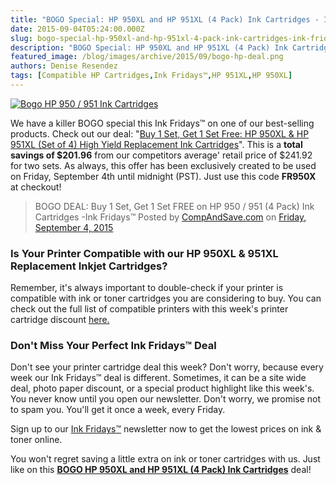```yaml
---
title: "BOGO Special: HP 950XL and HP 951XL (4 Pack) Ink Cartridges - Ink Fridays™"
date: 2015-09-04T05:24:00.000Z
slug: bogo-special-hp-950xl-and-hp-951xl-4-pack-ink-cartridges-ink-fridays
description: "BOGO Special: HP 950XL and HP 951XL (4 Pack) Ink Cartridges - Ink Fridays™"
featured_image: /blog/images/archive/2015/09/bogo-hp-deal.png
authors: Denise Resendez
tags: [Compatible HP Cartridges,Ink Fridays™,HP 951XL,HP 950XL]
---
```


[![Bogo HP 950 / 951 Ink Cartridges](/blog/images/bogo-hp-deal.png "BOGO Special: HP 950XL and HP 951XL (4 Pack) Pinter Cartridges - Ink Fridays™")](https://www.compandsave.com/ink-fridays)

We have a killer BOGO special this Ink Fridays™ on one of our best-selling products. Check out our deal: "[Buy 1 Set, Get 1 Set Free: HP 950XL & HP 951XL (Set of 4) High Yield Replacement Ink Cartridges](https://www.compandsave.com/ink-fridays)". This is a **total savings of $201.96** from our competitors average' retail price of $241.92 for two sets. As always, this offer has been exclusively created to be used on Friday, September 4th until midnight (PST). Just use this code **FR950X** at checkout!

> BOGO DEAL: Buy 1 Set, Get 1 Set FREE on HP 950 / 951 (4 Pack) Ink Cartridges -Ink Fridays™
> Posted by [CompAndSave.com](https://www.facebook.com/compandsave.ink) on [Friday, September 4, 2015](https://www.facebook.com/compandsave.ink)

### Is Your Printer Compatible with our HP 950XL & 951XL Replacement Inkjet Cartridges?

Remember, it's always important to double-check if your printer is compatible with ink or toner cartridges you are considering to buy. You can check out the full list of compatible printers with this week's printer cartridge discount [here.](https://www.compandsave.com/hp/950xl-951xl-ink-cartridges/950xl-4-combo)

### Don't Miss Your Perfect Ink Fridays™ Deal

Don't see your printer cartridge deal this week? Don't worry, because every week our Ink Fridays™ deal is different. Sometimes, it can be a site wide deal, photo paper discount, or a special product highlight like this week's. You never know until you open our newsletter. Don't worry, we promise not to spam you. You'll get it once a week, every Friday.

Sign up to our [Ink Fridays™](https://www.compandsave.com/ink-fridays) newsletter now to get the lowest prices on ink & toner online.

You won't regret saving a little extra on ink or toner cartridges with us. Just like on this [**BOGO HP 950XL and HP 951XL (4 Pack) Ink Cartridges**](https://www.compandsave.com/ink-fridays) deal!